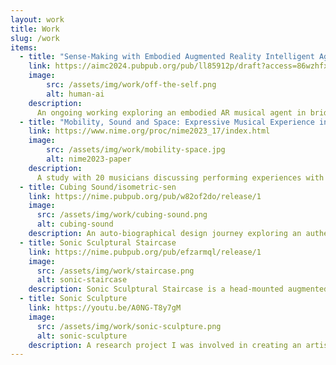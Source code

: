 ```yaml
---
layout: work
title: Work
slug: /work
items: 
  - title: "Sense-Making with Embodied Augmented Reality Intelligent Agent in Human-AI Co-creation"
    link: https://aimc2024.pubpub.org/pub/ll85912p/draft?access=86wzhfx6 
    image: 
        src: /assets/img/work/off-the-self.png
        alt: human-ai
    description:
      An ongoing working exploring an embodied AR musical agent in bridging sense-making during human-AI co-creation.
  - title: "Mobility, Sound and Space: Expressive Musical Experience in Augmented Reality"
    link: https://www.nime.org/proc/nime2023_17/index.html
    image: 
        src: /assets/img/work/mobility-space.jpg
        alt: nime2023-paper
    description:
      A study with 20 musicians discussing performing experiences with the isometric-sen instrument. This work was featured at NIME 2023.
  - title: Cubing Sound/isometric-sen
    link: https://nime.pubpub.org/pub/w82of2do/release/1
    image:
      src: /assets/img/work/cubing-sound.png
      alt: cubing-sound
    description: An auto-biographical design journey exploring an authentic musical interface for an augmented reality headset, consisting of a synthesiser interface, an embodied sound cube, and a spiral cubic instrument. This work was featured at NIME 2022, IEEEVR 2022.
  - title: Sonic Sculptural Staircase
    link: https://nime.pubpub.org/pub/efzarmql/release/1
    image:
      src: /assets/img/work/staircase.png
      alt: sonic-staircase
    description: Sonic Sculptural Staircase is a head-mounted augmented reality sonic artwork that integrates sound, visual overlay and interaction to enhance the appreciation of a sculptural staircase and its surroundings. This work was featured at NIME 2021.
  - title: Sonic Sculpture
    link: https://youtu.be/A0NG-T8y7gM
    image:
      src: /assets/img/work/sonic-sculpture.png
      alt: sonic-sculpture
    description: A research project I was involved in creating an artistic sonic installation using Microsoft HoloLens 1 - where and how my sonic research journey started!
---
```


